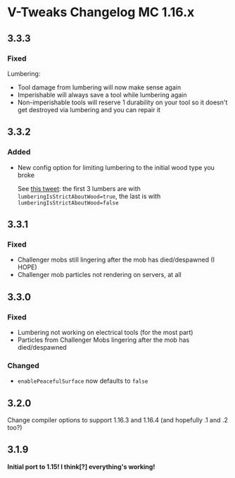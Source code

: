 # V-Tweaks Changelog MC 1.16.x

## 3.3.3

### Fixed

Lumbering:
- Tool damage from lumbering will now make sense again
- Imperishable will always save a tool while lumbering again
- Non-imperishable tools will reserve 1 durability on your tool so it doesn't get destroyed via lumbering and you can repair it

## 3.3.2

### Added

- New config option for limiting lumbering to the initial wood type you broke
    
    See [this tweet](https://twitter.com/oitsjustjose/status/1344366952509284353): the first 3 lumbers are with `lumberingIsStrictAboutWood=true`, the last is with `lumberingIsStrictAboutWood=false`
    

## 3.3.1

### Fixed

- Challenger mobs still lingering after the mob has died/despawned (I HOPE)
- Challenger mob particles not rendering on servers, at all

## 3.3.0

### Fixed

- Lumbering not working on electrical tools (for the most part)
- Particles from Challenger Mobs lingering after the mob has died/despawned

### Changed

- `enablePeacefulSurface` now defaults to `false`

## 3.2.0

Change compiler options to support 1.16.3 and 1.16.4 (and hopefully .1 and .2 too?)

## 3.1.9

**Initial port to 1.15! I think[?] everything's working!**